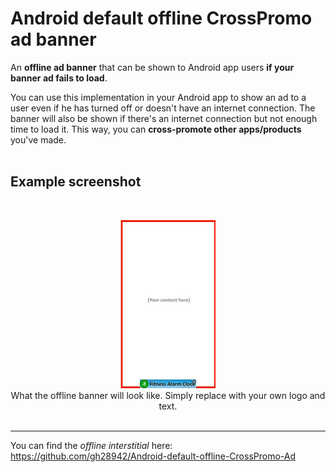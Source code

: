# Android default offline CrossPromo ad banner
An <b>offline ad banner</b> that can be shown to Android app users <b>if your banner ad fails to load</b>.

You can use this implementation in your Android app to show an ad to a user even if he has turned off or doesn't have an internet connection. The banner will also be shown if there's an internet connection but not enough time to load it. This way, you can <b>cross-promote other apps/products</b> you've made.
<br><br>

## Example screenshot

<br>
<p align="center">
<img src="https://raw.githubusercontent.com/gh28942/Android-default-offline-CrossPromo-Ad-banner/master/examples/screenshot_20190630.jpg" width="30%">
<br>What the offline banner will look like. Simply replace with your own logo and text.</br>
<br>
</p>
<hr>
 
You can find the <i>offline interstitial</i> here: https://github.com/gh28942/Android-default-offline-CrossPromo-Ad
<br><br>
